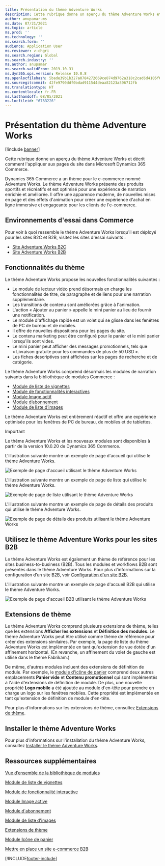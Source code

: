 ```yaml
---
title: Présentation du thème Adventure Works
description: Cette rubrique donne un aperçu du thème Adventure Works et décrit comment l'appliquer aux pages du site dans Microsoft Dynamics 365 Commerce.
author: anupamar-ms
ms.date: 07/21/2021
ms.topic: article
ms.prod: ''
ms.technology: ''
ms.search.form: ''
audience: Application User
ms.reviewer: v-chgri
ms.search.region: Global
ms.search.industry: ''
ms.author: anupamar
ms.search.validFrom: 2019-10-31
ms.dyn365.ops.version: Release 10.0.8
ms.openlocfilehash: 5bade39b1b327a0784272669ce074d9762a318c2cad6d4105f0d186c91d2593f
ms.sourcegitcommit: 42fe9790ddf0bdad911544deaa82123a396712fb
ms.translationtype: HT
ms.contentlocale: fr-FR
ms.lasthandoff: 08/05/2021
ms.locfileid: "6733226"
---
```

# <a name="adventure-works-theme-overview"></a>Présentation du thème Adventure Works

[!include [banner](includes/banner.md)]

Cette rubrique donne un aperçu du thème Adventure Works et décrit comment l'appliquer aux pages du site dans Microsoft Dynamics 365 Commerce.

Dynamics 365 Commerce a un thème pour le e-commerce nommé Adventure Works. Le thème Adventure Works présente des produits sportifs et récréatifs et est optimisé pour une expérience de narration enrichie et améliorée. Il offre une apparence moderne, de nouvelles mises en page et des effets d'animation pour créer une expérience d'achat en ligne immersive et engageante pour les clients de l'e-commerce.

## <a name="trial-environments-in-commerce"></a>Environnements d'essai dans Commerce

Pour voir à quoi ressemble le thème Adventure Works lorsqu'il est déployé pour les sites B2C et B2B, visitez les sites d'essai suivants :

- [Site Adventure Works B2C](https://www.adventure-works.com/)
- [Site Adventure Works B2B](https://www.adventure-works.com/business)

## <a name="theme-capabilities"></a>Fonctionnalités du thème

Le thème Adventure Works propose les nouvelles fonctionnalités suivantes :

- Le module de lecteur vidéo prend désormais en charge les fonctionnalités de titre, de paragraphe et de liens pour une narration supplémentaire.
- Les transitions de contenu sont améliorées grâce à l'animation.
- L'action « Ajouter au panier » appelle le mini panier au lieu de fournir une notification.
- Le module d'affichage rapide est un volet qui se glisse dans les fenêtres de PC de bureau et de mobiles.
- Il offre de nouvelles dispositions pour les pages du site. 
- Le contenu marketing peut être configuré pour le panier et le mini panier lorsqu'ils sont vides.
- Le mini panier peut afficher des messages promotionnels, tels que « Livraison gratuite pour les commandes de plus de 50 USD ».
- Les fiches descriptives sont affichées sur les pages de recherche et de catégorie.

Le thème Adventure Works comprend désormais les modules de narration suivants dans la bibliothèque de modules Commerce :

- [Module de liste de vignettes](tile-list-module.md)
- [Module de fonctionnalités interactives](interactive-feature-module.md)
- [Module Image actif](active-image-module.md)
- [Module d’abonnement](subscribe-module.md)
- [Module de liste d’images](image-list-module.md)

Le thème Adventure Works est entièrement réactif et offre une expérience optimisée pour les fenêtres de PC de bureau, de mobiles et de tablettes.

> [!IMPORTANT]
> Le thème Adventure Works et les nouveaux modules sont disponibles à partir de la version 10.0.20 de Dynamics 365 Commerce.

L'illustration suivante montre un exemple de page d'accueil qui utilise le thème Adventure Works.

![Exemple de page d'accueil utilisant le thème Adventure Works](./media/aw_b2c.PNG)

L'illustration suivante montre un exemple de page de liste qui utilise le thème Adventure Works.

![Exemple de page de liste utilisant le thème Adventure Works](./media/Aw_list.PNG)

L'illustration suivante montre un exemple de page de détails des produits qui utilise le thème Adventure Works.

![Exemple de page de détails des produits utilisant le thème Adventure Works](./media/aw_pdp.PNG)

## <a name="use-the-adventure-works-theme-for-b2b-sites"></a>Utilisez le thème Adventure Works pour les sites B2B

Le thème Adventure Works est également un thème de référence pour les sites business-to-business (B2B). Tous les modules et workflows B2B sont présentés dans le thème Adventure Works. Pour plus d’informations sur la configuration d’un site B2B, voir [Configuration d'un site B2B](./b2b/set-up-b2b-site.md).

L'illustration suivante montre un exemple de page d'accueil B2B qui utilise le thème Adventure Works.

![Exemple de page d'accueil B2B utilisant le thème Adventure Works](./media/aw_b2b.PNG)

## <a name="theme-extensions"></a>Extensions de thème

Le thème Adventure Works comprend plusieurs extensions de thème, telles que les extensions **Afficher les extensions** et **Définition des modules**. Le thème Adventure Works peut être utilisé comme thème de référence pour créer des extensions similaires. Par exemple, la page de liste du thème Adventure Works est implémentée en tant qu'extension de vue dotée d'un affinement horizontal. (En revanche, un affinement du volet de gauche est utilisé dans le thème Fabrikam.)

De même, d'autres modules incluent des extensions de définition de module. Par exemple, le [module d'icône de panier](cart-icon-module.md) comprend deux autres emplacements **Panier vide** et **Contenu promotionnel** qui sont implémentés à l'aide d'extensions de définition de module. De plus, une nouvelle propriété **Logo mobile** a été ajoutée au module d'en-tête pour prendre en charge un logo sur les fenêtres mobiles. Cette propriété est implémentée en tant qu'extension de définition de module d'en-tête.

Pour plus d'informations sur les extensions de thème, consultez [Extensions de thème](e-commerce-extensibility/theme-module-extensions.md).

## <a name="install-the-adventure-works-theme"></a>Installer le thème Adventure Works

Pour plus d'informations sur l'installation du thème Adventure Works, consultez [Installer le thème Adventure Works](install-adventure-works.md).

## <a name="additional-resources"></a>Ressources supplémentaires

[Vue d’ensemble de la bibliothèque de modules](starter-kit-overview.md)

[Module de liste de vignettes](tile-list-module.md)

[Module de fonctionnalité interactive](interactive-feature-module.md)

[Module Image active](active-image-module.md)

[Module d'abonnement](subscribe-module.md)

[Module de liste d'images](image-list-module.md)

[Extensions de thème](e-commerce-extensibility/theme-module-extensions.md)

[Module Icône de panier](cart-icon-module.md)

[Mettre en place un site e-commerce B2B](./b2b/set-up-b2b-site.md)

[!INCLUDE[footer-include](../includes/footer-banner.md)]
